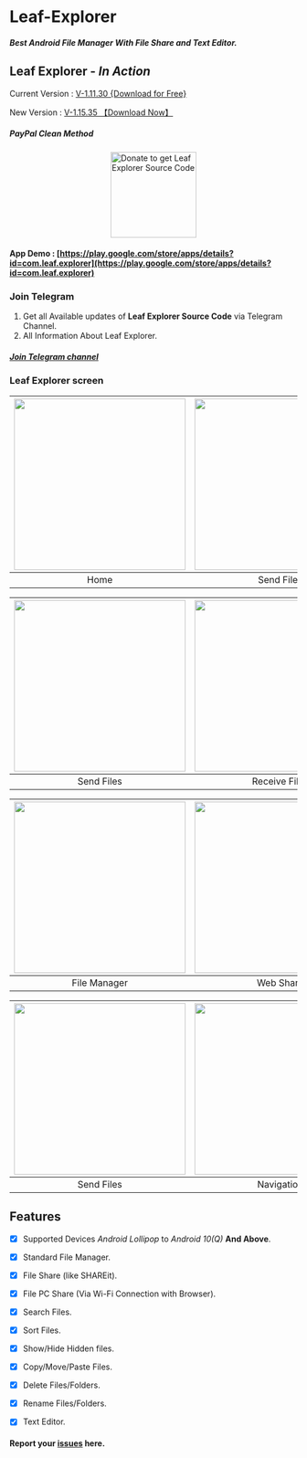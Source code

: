 # Leaf-Explorer
##### Best Android File Manager With File Share and Text Editor.

## Leaf Explorer - *In Action*

Current Version : [V-1.11.30 {Download for Free}]()<br>

New Version : [V-1.15.35 【Download Now】](https://github.com/Shiv-Shambhu/Leaf-Explorer/blob/main/V-1.15.35.MD)<br>


##### PayPal Clean Method
<a href="http://paypal.me/premium813" target="_blank" title="Buy me a Coffee"><img width="150" style="border:0px;width:150px;display:block;margin:0 auto" src="https://github.com/mjbdl/Premium-SmartWebView/blob/master/app/donate-now-button-n-dim-300x162.jpg" border="0" alt="Donate to get Leaf Explorer Source Code" /></a>

#### App Demo : [https://play.google.com/store/apps/details?id=com.leaf.explorer](https://play.google.com/store/apps/details?id=com.leaf.explorer)<br>

### Join Telegram
1. Get all Available updates of **Leaf Explorer Source Code** via Telegram Channel.
2. All Information About Leaf Explorer.
##### [Join Telegram channel](https://t.me/LeafExplorer)</br>


### Leaf Explorer screen
| <img src = "https://github.com/Shiv-Shambhu/Leaf-Explorer/blob/main/home_page.jpg" width = "300"/> | <img src = "https://github.com/Shiv-Shambhu/Leaf-Explorer/blob/main/PicsArt_12-28-05.22.30.jpg" width = "300"/> |
|:---:|:---:|
| Home | Send Files |

| <img src = "https://github.com/Shiv-Shambhu/Leaf-Explorer/blob/main/send_file.jpg" width = "300"/> | <img src = "https://github.com/Shiv-Shambhu/Leaf-Explorer/blob/main/receive.jpg" width = "300"/>|
|:---:|:---:|
| Send Files | Receive Files |

| <img src = "https://github.com/Shiv-Shambhu/Leaf-Explorer/blob/main/PicsArt_12-28-05.19.27.jpg" width = "300"/> | <img src = "https://github.com/Shiv-Shambhu/Leaf-Explorer/blob/main/PicsArt_12-28-05.24.50.jpg" width = "300"/> |
|:---:|:---:|
| File Manager | Web Share |

| <img src = "https://github.com/Shiv-Shambhu/Leaf-Explorer/blob/main/PicsArt_12-28-05.29.55.jpg" width = "300"/> | <img src = "https://github.com/Shiv-Shambhu/Leaf-Explorer/blob/main/navigation_srawer.jpg" width = "300"/>|
|:---:|:---:|
| Send Files | Navigation |


## Features
- [x] Supported Devices *Android Lollipop* to *Android 10(Q)* **And Above**.
- [x] Standard File Manager.
- [x] File Share (like SHAREit).
- [x] File PC Share (Via Wi-Fi Connection with Browser).
- [x] Search Files.
- [x] Sort Files.
- [x] Show/Hide Hidden files.
- [x] Copy/Move/Paste Files.
- [x] Delete Files/Folders.
- [x] Rename Files/Folders.
- [x] Text Editor.


#### Report your [issues](https://github.com/Shiv-Shambhu/Leaf-Explorer/issues) here.
